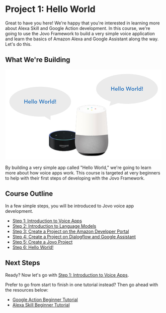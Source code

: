 # Project 1: Hello World

Great to have you here! We're happy that you're interested in learning more about Alexa Skill and Google Action development. In this course, we're going to use the Jovo Framework to build a very simple voice application and learn the basics of Amazon Alexa and Google Assistant along the way. Let's do this.

## What We're Building

![](./img/amazon-echo-google-home-hello-world.jpg)

By building a very simple app called "Hello World," we're going to learn more about how voice apps work. This course is targeted at very beginners to help with their first steps of developing with the Jovo Framework.

## Course Outline

In a few simple steps, you will be introduced to Jovo voice app development.

* [Step 1: Introduction to Voice Apps](./step-1-introduction-voice-apps.md)
* [Step 2: Introduction to Language Models](./step-2-introduction-language-models.md)
* [Step 3: Create a Project on the Amazon Developer Portal](,/blog/step-3-amazon-developer-portal.md)
* [Step 4: Create a Project on Dialogflow and Google Assistant](./step-4-dialogflow-google-assistant.md)
* [Step 5: Create a Jovo Project](./step-5-create-jovo-project.md)
* [Step 6: Hello World!](./step-6-hello-world.md)

## Next Steps

Ready? Now let's go with [Step 1: Introduction to Voice Apps](https://www.jovo.tech/blog/step-1-introduction-voice-apps/).

Prefer to go from start to finish in one tutorial instead? Then go ahead with the resources below:

* [Google Action Beginner Tutorial](../tutorials/google-action-tutorial-nodejs/)
* [Alexa Skill Beginner Tutorial](..tutorials/alexa-skill-tutorial-nodejs/)


<!--[metadata]: { "description": "Learn the basics of voice app development for Amazon Alexa and Google Assistant in this free course.", "author": "jan-koenig" }-->
